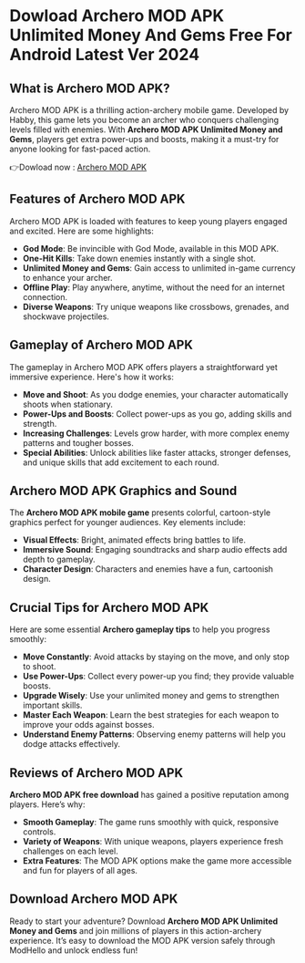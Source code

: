 # Dowload Archero MOD APK Unlimited Money And Gems Free For Android Latest Ver 2024

## What is Archero MOD APK?
Archero MOD APK is a thrilling action-archery mobile game. Developed by Habby, this game lets you become an archer who conquers challenging levels filled with enemies. With **Archero MOD APK Unlimited Money and Gems**, players get extra power-ups and boosts, making it a must-try for anyone looking for fast-paced action.


👉Dowload now : [Archero MOD APK](https://modhello.com/archero/)

## Features of Archero MOD APK

Archero MOD APK is loaded with features to keep young players engaged and excited. Here are some highlights:

- **God Mode**: Be invincible with God Mode, available in this MOD APK.
- **One-Hit Kills**: Take down enemies instantly with a single shot.
- **Unlimited Money and Gems**: Gain access to unlimited in-game currency to enhance your archer.
- **Offline Play**: Play anywhere, anytime, without the need for an internet connection.
- **Diverse Weapons**: Try unique weapons like crossbows, grenades, and shockwave projectiles.

## Gameplay of Archero MOD APK

The gameplay in Archero MOD APK offers players a straightforward yet immersive experience. Here's how it works:

- **Move and Shoot**: As you dodge enemies, your character automatically shoots when stationary.
- **Power-Ups and Boosts**: Collect power-ups as you go, adding skills and strength.
- **Increasing Challenges**: Levels grow harder, with more complex enemy patterns and tougher bosses.
- **Special Abilities**: Unlock abilities like faster attacks, stronger defenses, and unique skills that add excitement to each round.

## Archero MOD APK Graphics and Sound

The **Archero MOD APK mobile game** presents colorful, cartoon-style graphics perfect for younger audiences. Key elements include:

- **Visual Effects**: Bright, animated effects bring battles to life.
- **Immersive Sound**: Engaging soundtracks and sharp audio effects add depth to gameplay.
- **Character Design**: Characters and enemies have a fun, cartoonish design.

## Crucial Tips for Archero MOD APK

Here are some essential **Archero gameplay tips** to help you progress smoothly:

- **Move Constantly**: Avoid attacks by staying on the move, and only stop to shoot.
- **Use Power-Ups**: Collect every power-up you find; they provide valuable boosts.
- **Upgrade Wisely**: Use your unlimited money and gems to strengthen important skills.
- **Master Each Weapon**: Learn the best strategies for each weapon to improve your odds against bosses.
- **Understand Enemy Patterns**: Observing enemy patterns will help you dodge attacks effectively.

## Reviews of Archero MOD APK

**Archero MOD APK free download** has gained a positive reputation among players. Here’s why:

- **Smooth Gameplay**: The game runs smoothly with quick, responsive controls.
- **Variety of Weapons**: With unique weapons, players experience fresh challenges on each level.
- **Extra Features**: The MOD APK options make the game more accessible and fun for players of all ages.

## Download Archero MOD APK

Ready to start your adventure? Download **Archero MOD APK Unlimited Money and Gems** and join millions of players in this action-archery experience. It’s easy to download the MOD APK version safely through ModHello and unlock endless fun! 

